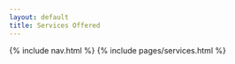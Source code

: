 ```yaml
---
layout: default
title: Services Offered
---
```

{% include nav.html %}
{% include pages/services.html %}